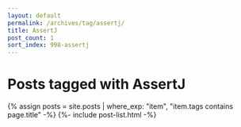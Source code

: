 ```yaml
---
layout: default
permalink: /archives/tag/assertj/
title: AssertJ
post_count: 1
sort_index: 998-assertj
---
```

<h1 class="page-heading">Posts tagged with AssertJ</h1>
{% assign posts = site.posts | where_exp: "item", "item.tags contains page.title" -%}
{%- include post-list.html -%}
